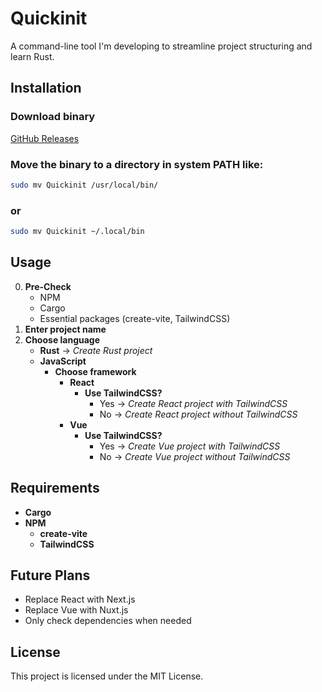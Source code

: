 # Quickinit

A command-line tool I'm developing to streamline project structuring and learn Rust.
## Installation 
### Download binary 
[GitHub Releases](https://github.com/AhaduChere/Quickinit/releases/latest)
### Move the binary to a directory in system PATH like:
```bash
sudo mv Quickinit /usr/local/bin/
```
### or
```bash
sudo mv Quickinit ~/.local/bin
```


## Usage
0. **Pre-Check**  
   - NPM  
   - Cargo  
   - Essential packages (create-vite, TailwindCSS)  
1. **Enter project name**  
2. **Choose language**  
   - **Rust** → *Create Rust project*  
   - **JavaScript**  
     - **Choose framework**  
        - **React**  
          - **Use TailwindCSS?**  
            - Yes → *Create React project with TailwindCSS*  
            - No → *Create React project without TailwindCSS*  
        - **Vue**  
          - **Use TailwindCSS?**  
            - Yes → *Create Vue project with TailwindCSS*  
            - No → *Create Vue project without TailwindCSS* 

## Requirements
- **Cargo**
- **NPM**
  - **create-vite**
  - **TailwindCSS**
 
## Future Plans  
- Replace React with Next.js  
- Replace Vue with Nuxt.js
- Only check dependencies when needed

## License
This project is licensed under the MIT License.
